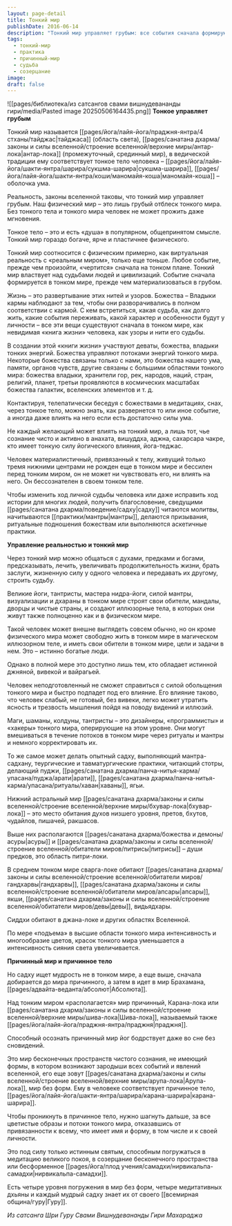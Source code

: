```yaml
---
layout: page-detail
title: Тонкий мир
publishDate: 2016-06-14
description: "Тонкий мир управляет грубым: все события сначала формируются в тонком мире, а затем проявляются в физическом. Тонкое тело - душа, связанная с судьбой, энергиями и божествами. Лишь чистое и развитое сознание может влиять на тонкий мир через мантры, ритуалы и медитацию. Над тонким миром находится причинный, мир чистого сознания, доступный только святым и истинным йогам, способным к глубокому созерцанию и отрешённости."
tags:
  - тонкий-мир
  - практика
  - причинный-мир
  - судьба
  - созерцание
image: 
draft: false
---
```

![[pages/библиотека/из сатсангов свами вишнудевананды гири/media/Pasted image 20250506164435.png]]
**Тонкое управляет грубым**


Тонкий мир называется [[pages/йога/лайя-йога/праджня-янтра/4 стханы/тайджас|тайджаса]] (область света), [[pages/санатана дхарма/законы и силы вселенной/строение вселенной/верхние миры/антар-лока|антар-лока]] (промежуточный, срединный мир), в ведической традиции ему соответствует тонкое тело человека – [[pages/йога/лайя-йога/шакти-янтра/шарира/сукшма-шарира|сукшма-шарира]], [[pages/йога/лайя-йога/шакти-янтра/коши/маномайя-коша|маномайя-коша]] – оболочка ума.

Реальность, законы вселенной таковы, что тонкий мир управляет грубым. Наш физический мир – это лишь грубый отблеск тонкого мира. Без тонкого тела и тонкого мира человек не может прожить даже мгновения.

Тонкое тело – это и есть «душа» в популярном, общепринятом смысле. Тонкий мир гораздо богаче, ярче и пластичнее физического.

Тонкий мир соотносится с физическим примерно, как виртуальная реальность с «реальным миром», только еще тоньше. Любое событие, прежде чем произойти, «чертится» сначала на тонком плане. Тонкий мир властвует над судьбами людей и цивилизаций. Событие сначала формируется в тонком мире, прежде чем материализоваться в грубом.

Жизнь – это развертывание этих нитей и узоров. Божества – Владыки кармы наблюдают за тем, чтобы они разворачивались в полном соответствии с кармой. С кем встретиться, какая судьба, как долго жить, какие события переживать, какой характер и особенности будут у личности – все эти вещи существуют сначала в тонком мире, как невидимая «книга жизни» человека, как узоры и нити его судьбы.

В создании этой «книги жизни» участвуют деваты, божества, владыки тонких энергий. Божества управляют потоками энергий тонкого мира. Некоторые божества связаны только с нами, это божества нашего ума, памяти, органов чувств, другие связаны с большими областями тонкого мира: божества владыки, хранители гор, рек, народов, наций, стран, религий, планет, третьи проявляются в космических масштабах божества галактик, вселенских элементов и т. д.

Контактируя, телепатически беседуя с божествами в медитациях, снах, через тонкое тело, можно знать, как развернется то или иное событие, а иногда даже влиять на него если есть достаточно силы ума. 

Не каждый желающий может влиять на тонкий мир, а лишь тот, чье сознание чисто и активно в анахата, вишуддха, аджна, сахарсара чакре, кто имеет тонкую силу йогического влияния, йога-теджас.

Человек материалистичный, привязанный к телу, живущий только тремя нижними центрами не рожден еще в тонком мире и бессилен перед тонким миром, он не может ни чувствовать его, ни влиять на него. Он бессознателен в своем тонком теле.

Чтобы изменить ход личной судьбы человека или даже исправить ход истории для многих людей, получить благословение, сведущими [[pages/санатана дхарма/поведение/садху|садху]] читаются молитвы, начитываются [[практики/мантры|мантры]], делаются призывания, ритуальные подношения божествам или выполняются аскетичные практики.

**Управление реальностью и тонкий мир**

Через тонкий мир можно общаться с духами, предками и богами, предсказывать, лечить, увеличивать продолжительность жизни, брать заслуги, жизненную силу у одного человека и передавать их другому, строить судьбу.

Великие йоги, тантристы, мастера нидра-йоги, силой мантры, визуализации и дхараны в тонком мире строят свои обители, мандалы, дворцы и чистые страны, и создают иллюзорные тела, в которых они живут также полноценно как и в физическом мире.

Такой человек может внешне выглядеть совсем обычно, но он кроме физического мира может свободно жить в тонком мире в магическом иллюзорном теле, и иметь свои обители в тонком мире, цели и задачи в нем. Это – истинно богатые люди.

Однако в полной мере это доступно лишь тем, кто обладает истинной джняной, вивекой и вайрагьей. 

Человек неподготовленный не сможет справиться с силой обольщения тонкого мира и быстро подпадет под его влияние. Его влияние таково, что человек слабый, не готовый, без вивеки, легко может утратить ясность и трезвость мышления пойдя на поводу видений и иллюзий.

Маги, шаманы, колдуны, тантристы – это дизайнеры, «программисты» и «хакеры» тонкого мира, оперирующие на этом уровне. Они могут вмешиваться в течение потоков в тонком мире через ритуалы и мантры и немного корректировать их. 

То же самое может делать опытный садху, выполняющий мантра-садхану, теургические и тавматургические практики, читающий стотры, делающий пуджи, [[pages/санатана дхарма/панча-нитья-карма/упасана/пуджа/арати|арати]], [[pages/санатана дхарма/панча-нитья-карма/упасана/ритуалы/хаван|хаваны]], ягьи.

Нижний астральный мир [[pages/санатана дхарма/законы и силы вселенной/строение вселенной/верхние миры/бхувар-лока|бхувар-лока]] – это место обитания духов низшего уровня, претов, бхутов, чудайлов, пишачей, ракшасов.

Выше них располагаются [[pages/санатана дхарма/божества и демоны/асуры|асуры]] и [[pages/санатана дхарма/законы и силы вселенной/строение вселенной/обитатели миров/питрисы|питрисы]] – души предков, это область питри-локи.

В среднем тонком мире сварга-локе обитают [[pages/санатана дхарма/законы и силы вселенной/строение вселенной/обитатели миров/гандхарвы|гандхарвы]], [[pages/санатана дхарма/законы и силы вселенной/строение вселенной/обитатели миров/апсары|апсары]], якши, [[pages/санатана дхарма/законы и силы вселенной/строение вселенной/обитатели миров/девы|девы]], видьядхары.

Сиддхи обитают в джана-локе и других областях Вселенной.

По мере «подъема» в высшие области тонкого мира интенсивность и многообразие цветов, красок тонкого мира уменьшается а интенсивность сияния света увеличивается.

**Причинный мир и причинное тело**

Но садху ищет мудрость не в тонком мире, а еще выше, сначала добирается до мира причинного, а затем в идет в мир Брахамана, [[pages/адвайта-веданта/абсолют|Абсолюта]].

Над тонким миром «располагается» мир причинный, Карана-лока или [[pages/санатана дхарма/законы и силы вселенной/строение вселенной/верхние миры/шива-лока|Шива-лока]], называемый также [[pages/йога/лайя-йога/праджня-янтра/праджня|праджня]].

Способный осознать причинный мир йог бодрствует даже во сне без сновидений.

Это мир бесконечных пространств чистого сознания, не имеющий формы, в котором возникают зародыши всех событий и явлений вселенной, его еще зовут [[pages/санатана дхарма/законы и силы вселенной/строение вселенной/верхние миры/арупа-лока|Арупа-лока]], мир без форм. Ему в человеке соответствует причинное тело, [[pages/йога/лайя-йога/шакти-янтра/шарира/карана-шарира|карана-шарира]].

Чтобы проникнуть в причинное тело, нужно шагнуть дальше, за все цветистые образы и потоки тонкого мира, отказавшись от привязанности к всему, что имеет имя и форму, в том числе и к своей личности.

Это под силу только истинным святым, способным погружаться в медитацию великого покоя, в созерцание бесконечного пространства или бесформенное [[pages/йога/плод учения/самадхи/нирвикальпа-самадхи|нирвикальпа-самадхи]].

Есть четыре уровня погружения в мир без форм, четыре медитативных дхьяны и каждый мудрый садху знает их от своего [[всемирная община/гуру|Гуру]].

*Из сатсанга Шри Гуру Свами Вишнудевананды Гири Махараджа*